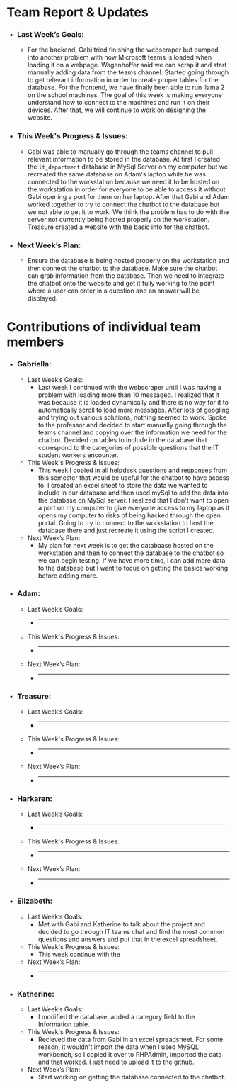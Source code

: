 # Team Report & Updates
  - ### Last Week’s Goals:
      -  For the backend, Gabi tried finishing the webscraper but bumped into another problem with how Microsoft teams is loaded when loading it on a webpage. Wagenhoffer said we can scrap it and start manually adding data from the teams channel. Started going through to get relevant information in order to create proper tables for the database. For the frontend, we have finally been able to run llama 2 on the school machines. The goal of this week is making everyone understand how to connect to the machines and run it on their devices. After that, we will continue to work on designing the website.
  - ### This Week's Progress & Issues:
      -  Gabi was able to manually go through the teams channel to pull relevant information to be stored in the database. At first I created the `it_department` database in MySql Server on my computer but we recreated the same database on Adam's laptop while he was connected to the workstation because we need it to be hosted on the workstation in order for everyone to be able to access it without Gabi opening a port for them on her laptop. After that Gabi and Adam worked together to try to connect the chatbot to the database but we not able to get it to work. We think the problem has to do with the server not currently being hosted properly on the workstation. Treasure created a website with the basic info for the chatbot. 
  - ### Next Week’s Plan:
      -  Ensure the database is being hosted properly on the workstation and then connect the chatbot to the database. Make sure the chatbot can grab information from the database. Then we need to integrate the chatbot onto the website and get it fully working to the point where a user can enter in a question and an answer will be displayed.

# Contributions of individual team members
  - ### Gabriella:
      - Last Week’s Goals:
          -  Last week I continued with the webscraper until I was having a problem with loading more than 10 messaged. I realized that it was because it is loaded dynamically and there is no way for it to automatically scroll to load more messages. After lots of googling and trying out various solutions, nothing seemed to work. Spoke to the professor and decided to start manually going through the teams channel and copying over the information we need for the chatbot. Decided on tables to include in the database that correspond to the categories of possible questions that the IT student workers encounter. 
      - This Week's Progress & Issues:
          -  This week I copied in all helpdesk questions and responses from this semester that would be useful for the chatbot to have access to. I created an excel sheet to store the data we wanted to include in our database and then used mySql to add the data into the database on MySql server. I realized that I don't want to open a port on my computer to give everyone access to my laptop as it opens my computer to risks of being hacked through the open portal. Going to try to connect to the workstation to host the database there and just recreate it using the script I created. 
      - Next Week’s Plan:
          -  My plan for next week is to get the databaase hosted on the workstation and then to connect the database to the chatbot so we can begin testing. If we have more time, I can add more data to the database but I want to focus on getting the basics working before adding more. 
  
  - ### Adam:
      - Last Week’s Goals:
          -  ________________________________________________________________
      - This Week's Progress & Issues:
          -  ________________________________________________________________
      - Next Week’s Plan:
          -  ________________________________________________________________
        
  - ### Treasure:
      - Last Week’s Goals:
          -  ________________________________________________________________
      - This Week's Progress & Issues:
          -  ________________________________________________________________
      - Next Week’s Plan:
          -  ________________________________________________________________
          
  - ### Harkaren:
      - Last Week’s Goals:
          - _____________________________________
      - This Week's Progress & Issues:
          -  ________________________________________________________________
      - Next Week’s Plan:
          -  ________________________________________________________________
        
  - ### Elizabeth:
      - Last Week’s Goals:
          - Met with Gabi and Katherine to talk about the project and decided to go through IT teams chat and find the most common questions and answers and put that in the excel spreadsheet.  
      - This Week's Progress & Issues:
          -  This week continue with the 
      - Next Week’s Plan:
          -  ________________________________________________________________
        
  - ### Katherine:
      - Last Week’s Goals:
          -  I modified the database, added a category field to the Information table.
      - This Week's Progress & Issues:
          -  Recieved the data from Gabi in an excel spreadsheet. For some reason, it wouldn't import the data when I used MySQL workbench, so I copied it over to PHPAdmin, imported the data and that worked. I just need to upload it to the github.
      - Next Week’s Plan:
          -  Start working on getting the database connected to the chatbot.
